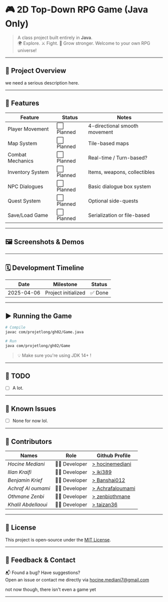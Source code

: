 # 🎮 2D Top-Down RPG Game (Java Only)
> A class project built entirely in **Java**.  
> 🌍 Explore. ⚔️ Fight. 🧩 Grow stronger. Welcome to your own RPG universe!
---


## 📌 Project Overview
we need a serious description here.

---


## 🚀 Features
| Feature             | Status        | Notes                           |
|---------------------|---------------|---------------------------------|
| Player Movement     | ⬜ Planned          | 4-directional smooth movement   |
| Map System          | ⬜ Planned   | Tile-based maps                 |
| Combat Mechanics    | ⬜ Planned     | Real-time / Turn-based?         |
| Inventory System    | ⬜ Planned     | Items, weapons, collectibles    |
| NPC Dialogues       | ⬜ Planned     | Basic dialogue box system       |
| Quest System        | ⬜ Planned     | Optional side-quests            |
| Save/Load Game      | ⬜ Planned     | Serialization or file-based     |
---


## 🖼️ Screenshots & Demos
---


## 🗓️ Development Timeline
| Date       | Milestone                   | Status    |
|------------|-----------------------------|-----------|
| 2025-04-06 | Project initialized          | ✅ Done    |
---


## ▶️ Running the Game
```bash
# Compile
javac com/projetlong/gh02/Game.java

# Run
java com/projetlong/gh02/Game
```
>💡 Make sure you're using JDK 14+ !
---


## 🧪 TODO
- [ ] A lot.
---


## 🐞 Known Issues
- [ ] None for now lol.
---


## 🤝 Contributors
| Names        | Role           | Github Profile|
|-------------|----------------|---------------|
| *Hocine Mediani* | 👨‍💻 Developer   | [> hocinemediani](https://github.com/hocinemediani) |
| *Ilian Kraifi* | 👨‍💻 Developer   | [> iki389](https://github.com/ik389) |
| *Benjamin Krief* | 👨‍💻 Developer   | [> Banshai012](https://github.com/Banshai012) |
| *Achraf Al oumami* | 👨‍💻 Developer   | [> Achrafaloumami](https://github.com/Achrafaloumami) |
| *Othmane Zenbi* | 👨‍💻 Developer   | [> zenbiothmane](https://github.com/zenbiothmane) |
| *Khalil Abdellaoui* | 👨‍💻 Developer   | [> taizan36](https://github.com/taizan36) |
---


## 📜 License
This project is open-source under the [MIT License](LICENSE).

---

## 💬 Feedback & Contact
📬 Found a bug? Have suggestions?  
Open an issue or contact me directly via [hocine.mediani7@gmail.com](mailto:hocine.mediani7@gmail.com)

not now though, there isn't even a game yet

---